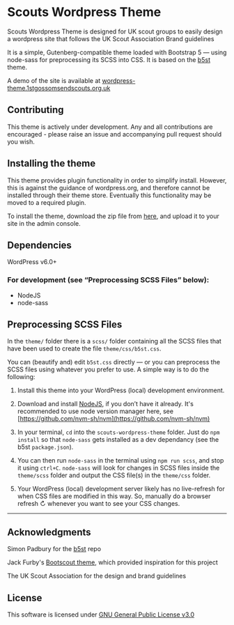 # Scouts Wordpress Theme

Scouts Wordpress Theme is designed for UK scout groups to easily design a wordpress site that follows the UK Scout Association Brand guidelines

It is a simple, Gutenberg-compatible theme loaded with Bootstrap 5 — using node-sass for preprocessing its SCSS into CSS.
It is based on the [b5st](https://github.com/SimonPadbury/b5st) theme.

A demo of the site is available at [wordpress-theme.1stgossomsendscouts.org.uk](https://wordpress-theme.1stgossomsendscouts.org.uk)

## Contributing

This theme is actively under development. Any and all contributions are encouraged - please raise an issue and accompanying pull request should you wish.

## Installing the theme

This theme provides plugin functionality in order to simplify install.
However, this is against the guidance of wordpress.org, and therefore cannot be installed through their theme store.
Eventually this functionality may be moved to a required plugin.

To install the theme, download the zip file from [here](https://github.com/1st-gossoms-end-scouts/scouts-wordpress-theme/releases), and upload it to your site in the admin console.

## Dependencies
WordPress v6.0+

### For development (see “Preprocessing SCSS Files” below):

- NodeJS
- node-sass

## Preprocessing SCSS Files

In the `theme/` folder there is a `scss/` folder containing all the SCSS files that have been used to create the file `theme/css/b5st.css`.

You can (beautify and) edit `b5st.css` directly — or you can preprocess the SCSS files using whatever you prefer to use. A simple way is to do the following:

1. Install this theme into your WordPress (local) development environment.

2. Download and install [NodeJS](https://nodejs.org/), if you don’t have it already. It's recommended to use node version manager here, see [https://github.com/nvm-sh/nvm](https://github.com/nvm-sh/nvm)

3. In your terminal, `cd` into the `scouts-wordpress-theme` folder. Just do `npm install` so that `node-sass` gets installed as a dev dependancy (see the b5st `package.json`).

4. You can then run `node-sass` in the terminal using `npm run scss`, and stop it using `ctrl+C`. `node-sass` will look for changes in SCSS files inside the `theme/scss` folder and output the CSS file(s) in the `theme/css` folder.

5. Your WordPress (local) development server likely has no live-refresh for when CSS files are modified in this way. So, manually do a browser refresh ↻ whenever you want to see your CSS changes.

---

## Acknowledgments
Simon Padbury for the [b5st](https://github.com/SimonPadbury/b5st) repo

Jack Furby's [Bootscout theme](https://github.com/JackFurby/Bootscout-theme), which provided inspiration for this project

The UK Scout Association for the design and brand guidelines

## License

This software is licensed under [GNU General Public License v3.0](LICENSE)

